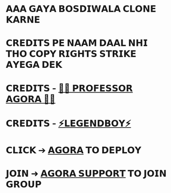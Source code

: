 # 𝗔𝗔𝗔 𝗚𝗔𝗬𝗔 𝗕𝗢𝗦𝗗𝗜𝗪𝗔𝗟𝗔 𝗖𝗟𝗢𝗡𝗘 𝗞𝗔𝗥𝗡𝗘 
# 𝗖𝗥𝗘𝗗𝗜𝗧𝗦 𝗣𝗘 𝗡𝗔𝗔𝗠 𝗗𝗔𝗔𝗟 𝗡𝗛𝗜 𝗧𝗛𝗢 𝗖𝗢𝗣𝗬 𝗥𝗜𝗚𝗛𝗧𝗦 𝗦𝗧𝗥𝗜𝗞𝗘 𝗔𝗬𝗘𝗚𝗔 𝗗𝗘𝗞
# 𝗖𝗥𝗘𝗗𝗜𝗧𝗦 - [👨‍🏫 𝗣𝗥𝗢𝗙𝗘𝗦𝗦𝗢𝗥 𝗔𝗚𝗢𝗥𝗔 👨‍🏫](https://t.me/agoraswamy_professor)
# 𝗖𝗥𝗘𝗗𝗜𝗧𝗦 - [⚡𝗟𝗘𝗚𝗘𝗡𝗗𝗕𝗢𝗬⚡](https://t.me/legend_userbot)

# 𝗖𝗟𝗜𝗖𝗞 ➔ [𝗔𝗚𝗢𝗥𝗔](https://github.com/SHANTH-OP/AGORA-USERBOT) 𝗧𝗢 𝗗𝗘𝗣𝗟𝗢𝗬
# 𝗝𝗢𝗜𝗡 ➜ [𝗔𝗚𝗢𝗥𝗔 𝗦𝗨𝗣𝗣𝗢𝗥𝗧](https://t.me/agora_userbot) 𝗧𝗢 𝗝𝗢𝗜𝗡 𝗚𝗥𝗢𝗨𝗣

